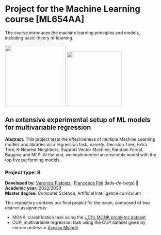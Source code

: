 # Project for the Machine Learning course [ML654AA]
The course introduces the machine learning principles and models, including basic theory of learning. 
</br></br>
<img src="https://apre.it/wp-content/uploads/2021/01/logo_uni-pisa.png" width="200" />
<img src="https://as1.ftcdn.net/v2/jpg/03/72/71/46/1000_F_372714673_2U811pOSMcnTBiDAEwufJgWMafBQyZ0r.jpg" width="180" /> 

## An extensive experimental setup of ML models for multivariable regression
**Abstract:** This project tests the effectiveness of multiple Machine Learning models and libraries on a regression task, namely: Decision Tree, Extra Tree, K-Nearest Neighbors, Support Vector Machine, Random Forest, Bagging and MLP. At the end, we implemented an ensemble model with the top five performing models.
### Project type: B 
**Developed by:** [Veronica Pistolesi](https://github.com/VeronicaPistolesi), [Francesca Poli](https://github.com/francescapoli98) (lady-*de*-bugs) 🐞 \
**Academic year:** 2022/2023 \
**Master degree:** Computer Science, Artificial Intelligence curriculum 

This repository contains our final project for the exam, composed of two distinct assignments: 
- MONK: classification task using the [UCI's MONK problems dataset](http://archive.ics.uci.edu/ml/datasets/MONK's+Problems)
- CUP: multivariable regression task using the CUP dataset given by course professor [Alessio Micheli](http://pages.di.unipi.it/micheli/).


